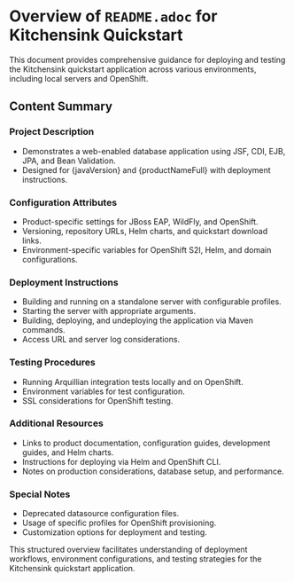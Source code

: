 # Overview of `README.adoc` for Kitchensink Quickstart

This document provides comprehensive guidance for deploying and testing the Kitchensink quickstart application across various environments, including local servers and OpenShift.

## Content Summary

### Project Description
- Demonstrates a web-enabled database application using JSF, CDI, EJB, JPA, and Bean Validation.
- Designed for {javaVersion} and {productNameFull} with deployment instructions.

### Configuration Attributes
- Product-specific settings for JBoss EAP, WildFly, and OpenShift.
- Versioning, repository URLs, Helm charts, and quickstart download links.
- Environment-specific variables for OpenShift S2I, Helm, and domain configurations.

### Deployment Instructions
- Building and running on a standalone server with configurable profiles.
- Starting the server with appropriate arguments.
- Building, deploying, and undeploying the application via Maven commands.
- Access URL and server log considerations.

### Testing Procedures
- Running Arquillian integration tests locally and on OpenShift.
- Environment variables for test configuration.
- SSL considerations for OpenShift testing.

### Additional Resources
- Links to product documentation, configuration guides, development guides, and Helm charts.
- Instructions for deploying via Helm and OpenShift CLI.
- Notes on production considerations, database setup, and performance.

### Special Notes
- Deprecated datasource configuration files.
- Usage of specific profiles for OpenShift provisioning.
- Customization options for deployment and testing.

This structured overview facilitates understanding of deployment workflows, environment configurations, and testing strategies for the Kitchensink quickstart application.